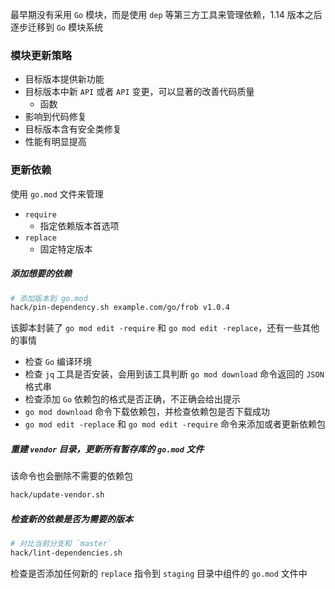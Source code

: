 最早期没有采用 `Go` 模块，而是使用 `dep` 等第三方工具来管理依赖，1.14 版本之后逐步迁移到 `Go` 模块系统

### 模块更新策略

- 目标版本提供新功能
- 目标版本中新 `API` 或者 `API` 变更，可以显著的改善代码质量
    - 函数
- 影响到代码修复
- 目标版本含有安全类修复
- 性能有明显提高

### 更新依赖

使用 `go.mod` 文件来管理

- `require`
    - 指定依赖版本首选项
- `replace`
    - 固定特定版本

##### 添加想要的依赖

```bash
# 添加版本到 go.mod
hack/pin-dependency.sh example.com/go/frob v1.0.4
```

该脚本封装了 `go mod edit -require` 和 `go mod edit -replace`，还有一些其他的事情

- 检查 `Go` 编译环境
- 检查 `jq` 工具是否安装，会用到该工具判断 `go mod download` 命令返回的 `JSON` 格式串
- 检查添加 `Go` 依赖包的格式是否正确，不正确会给出提示
- `go mod download` 命令下载依赖包，并检查依赖包是否下载成功
- `go mod edit -replace` 和 `go mod edit -require` 命令来添加或者更新依赖包

##### 重建 `vendor` 目录，更新所有暂存库的 `go.mod` 文件

该命令也会删除不需要的依赖包

```bash
hack/update-vendor.sh
```

##### 检查新的依赖是否为需要的版本

```bash
# 对比当前分支和 `master`
hack/lint-dependencies.sh
```

检查是否添加任何新的 `replace` 指令到 `staging` 目录中组件的 `go.mod` 文件中


